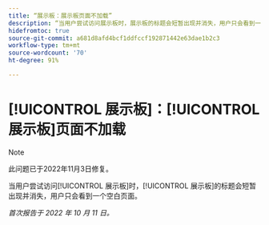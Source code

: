 ```yaml
---
title: “展示板：展示板页面不加载”
description: “当用户尝试访问展示板时，展示板的标题会短暂出现并消失，用户只会看到一个空白页面。”
hidefromtoc: true
source-git-commit: a681d8afd4bcf1ddfccf192871442e63dae1b2c3
workflow-type: tm+mt
source-wordcount: '70'
ht-degree: 91%

---
```



# [!UICONTROL 展示板]：[!UICONTROL 展示板]页面不加载

>[!NOTE]
>
>此问题已于2022年11月3日修复。

当用户尝试访问[!UICONTROL 展示板]时，[!UICONTROL 展示板]的标题会短暂出现并消失，用户只会看到一个空白页面。

_首次报告于 2022 年 10 月 11 日。_

